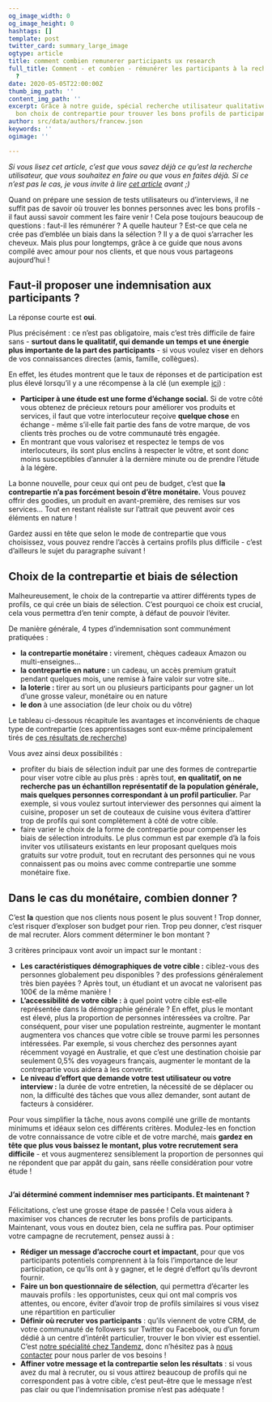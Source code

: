```yaml
---
og_image_width: 0
og_image_height: 0
hashtags: []
template: post
twitter_card: summary_large_image
ogtype: article
title: comment combien remunerer participants ux research
full_title: Comment - et combien - rémunérer les participants à la recherche utilisateur
  ?
date: 2020-05-05T22:00:00Z
thumb_img_path: ''
content_img_path: ''
excerpt: Grâce à notre guide, spécial recherche utilisateur qualitative, faites le
  bon choix de contrepartie pour trouver les bons profils de participants !
author: src/data/authors/francew.json
keywords: ''
ogimage: ''

---
```

_Si vous lisez cet article, c’est que vous savez déjà ce qu’est la recherche utilisateur, que vous souhaitez en faire ou que vous en faites déjà. Si ce n’est pas le cas, je vous invite à lire_ [_cet article_](/introduction-à-la-recherche-utilisateur-quantitative-et-qualitative "Introduction à la recherche quali et quanti") _avant ;)_

Quand on prépare une session de tests utilisateurs ou d’interviews, il ne suffit pas de savoir où trouver les bonnes personnes avec les bons profils - il faut aussi savoir comment les faire venir ! Cela pose toujours beaucoup de questions : faut-il les rémunérer ? A quelle hauteur ? Est-ce que cela ne crée pas d’emblée un biais dans la sélection ? Il y a de quoi s’arracher les cheveux. Mais plus pour longtemps, grâce à ce guide que nous avons compilé avec amour pour nos clients, et que nous vous partageons aujourd’hui !

## Faut-il proposer une indemnisation aux participants ?

La réponse courte est **oui**.

Plus précisément : ce n’est pas obligatoire, mais c’est très difficile de faire sans - **surtout dans le qualitatif, qui demande un temps et une énergie plus importante de la part des participants** - si vous voulez viser en dehors de vos connaissances directes (amis, famille, collègues).

En effet, les études montrent que le taux de réponses et de participation est plus élevé lorsqu’il y a une récompense à la clé (un exemple [ici](http://www.goeritz.net/IJMR1.pdf)) :

* **Participer à une étude est une forme d’échange social.** Si de votre côté vous obtenez de précieux retours pour améliorer vos produits et services, il faut que votre interlocuteur reçoive **quelque chose** en échange - même s’il·elle fait partie des fans de votre marque, de vos clients très proches ou de votre communauté très engagée.
* En montrant que vous valorisez et respectez le temps de vos interlocuteurs, ils sont plus enclins à respecter le vôtre, et sont donc moins susceptibles d’annuler à la dernière minute ou de prendre l’étude à la légère.

La bonne nouvelle, pour ceux qui ont peu de budget, c’est que **la contrepartie n’a pas forcément besoin d’être monétaire.** Vous pouvez offrir des goodies, un produit en avant-première, des remises sur vos services… Tout en restant réaliste sur l’attrait que peuvent avoir ces éléments en nature !

Gardez aussi en tête que selon le mode de contrepartie que vous choisissez, vous pouvez rendre l’accès à certains profils plus difficile - c’est d’ailleurs le sujet du paragraphe suivant !

## **Choix de la contrepartie et biais de sélection**

Malheureusement, le choix de la contrepartie va attirer différents types de profils, ce qui crée un biais de sélection. C’est pourquoi ce choix est crucial, cela vous permettra d’en tenir compte, à défaut de pouvoir l’éviter.

De manière générale, 4 types d’indemnisation sont communément pratiquées :

* **la contrepartie monétaire :** virement, chèques cadeaux Amazon ou multi-enseignes…
* **la contrepartie en nature :** un cadeau, un accès premium gratuit pendant quelques mois, une remise à faire valoir sur votre site...
* **la loterie :** tirer au sort un ou plusieurs participants pour gagner un lot d’une grosse valeur, monétaire ou en nature
* **le don** à une association (de leur choix ou du vôtre)

Le tableau ci-dessous récapitule les avantages et inconvénients de chaque type de contrepartie (ces apprentissages sont eux-même principalement tirés de [ces résultats de recherche](https://www.researchgate.net/publication/304825204_You_Get_Who_You_Pay_for_The_Impact_of_Incentives_on_Participation_Bias))

Vous avez ainsi deux possibilités :

* profiter du biais de sélection induit par une des formes de contrepartie pour viser votre cible au plus près : après tout, **en qualitatif, on ne recherche pas un échantillon représentatif de la population générale, mais quelques personnes correspondant à un profil particulier.** Par exemple, si vous voulez surtout interviewer des personnes qui aiment la cuisine, proposer un set de couteaux de cuisine vous évitera d’attirer trop de profils qui sont complètement à côté de votre cible.
* faire varier le choix de la forme de contrepartie pour compenser les biais de sélection introduits. Le plus commun est par exemple d’à la fois inviter vos utilisateurs existants en leur proposant quelques mois gratuits sur votre produit, tout en recrutant des personnes qui ne vous connaissent pas ou moins avec comme contrepartie une somme monétaire fixe.

## **Dans le cas du monétaire, combien donner ?**

C’est **la** question que nos clients nous posent le plus souvent ! Trop donner, c’est risquer d’exploser son budget pour rien. Trop peu donner, c’est risquer de mal recruter. Alors comment déterminer le bon montant ?

3 critères principaux vont avoir un impact sur le montant :

* **Les caractéristiques démographiques de votre cible :** ciblez-vous des personnes globalement peu disponibles ? des professions généralement très bien payées ? Après tout, un étudiant et un avocat ne valorisent pas 100€ de la même manière !
* **L’accessibilité de votre cible :** à quel point votre cible est-elle représentée dans la démographie générale ? En effet, plus le montant est élevé, plus la proportion de personnes intéressées va croître. Par conséquent, pour viser une population restreinte, augmenter le montant augmentera vos chances que votre cible se trouve parmi les personnes intéressées. Par exemple, si vous cherchez des personnes ayant récemment voyagé en Australie, et que c’est une destination choisie par seulement 0,5% des voyageurs français, augmenter le montant de la contrepartie vous aidera à les convertir.
* **Le niveau d’effort que demande votre test utilisateur ou votre interview :** la durée de votre entretien, la nécessité de se déplacer ou non, la difficulté des tâches que vous allez demander, sont autant de facteurs à considérer.

  
Pour vous simplifier la tâche, nous avons compilé une grille de montants minimums et idéaux selon ces différents critères. Modulez-les en fonction de votre connaissance de votre cible et de votre marché, mais **gardez en tête que plus vous baissez le montant, plus votre recrutement sera difficile** - et vous augmenterez sensiblement la proportion de personnes qui ne répondent que par appât du gain, sans réelle considération pour votre étude !

##   
**J’ai déterminé comment indemniser mes participants. Et maintenant ?**

Félicitations, c’est une grosse étape de passée ! Cela vous aidera à maximiser vos chances de recruter les bons profils de participants. Maintenant, vous vous en doutez bien, cela ne suffira pas. Pour optimiser votre campagne de recrutement, pensez aussi à :

* **Rédiger un message d’accroche court et impactant**, pour que vos participants potentiels comprennent à la fois l’importance de leur participation, ce qu’ils ont à y gagner, et le degré d’effort qu’ils devront fournir.
* **Faire un bon questionnaire de sélection**, qui permettra d’écarter les mauvais profils : les opportunistes, ceux qui ont mal compris vos attentes, ou encore, éviter d’avoir trop de profils similaires si vous visez une répartition en particulier
* **Définir où recruter vos participants** : qu’ils viennent de votre CRM, de votre communauté de followers sur Twitter ou Facebook, ou d’un forum dédié à un centre d’intérêt particulier, trouver le bon vivier est essentiel. C’est [notre spécialité chez Tandemz](/recruit "offre de recrutement Tandemz"), donc n’hésitez pas à [nous contacter](/contact "nous contacter") pour nous parler de vos besoins !
* **Affiner votre message et la contrepartie selon les résultats** : si vous avez du mal à recruter, ou si vous attirez beaucoup de profils qui ne correspondent pas à votre cible, c’est peut-être que le message n’est pas clair ou que l’indemnisation promise n’est pas adéquate !